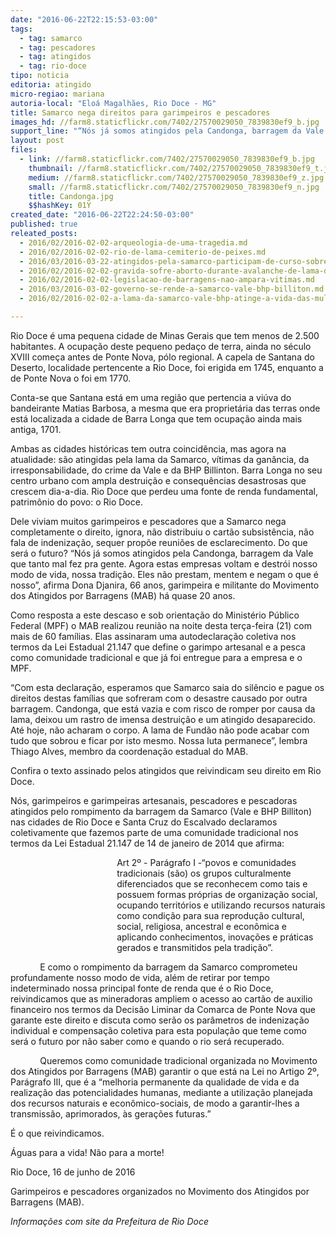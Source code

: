 ```yaml
---
date: "2016-06-22T22:15:53-03:00"
tags:
  - tag: samarco
  - tag: pescadores
  - tag: atingidos
  - tag: rio-doce
tipo: noticia
editoria: atingido
micro-regiao: mariana
autoria-local: "Eloá Magalhães, Rio Doce - MG"
title: Samarco nega direitos para garimpeiros e pescadores                                         da cidade de Rio Doce
images_hd: //farm8.staticflickr.com/7402/27570029050_7839830ef9_b.jpg
support_line: "“Nós já somos atingidos pela Candonga, barragem da Vale que tanto mal fez pra gente. Agora estas empresas voltam e destrói nosso modo de vida, nossa tradição”"
layout: post
files:
  - link: //farm8.staticflickr.com/7402/27570029050_7839830ef9_b.jpg
    thumbnail: //farm8.staticflickr.com/7402/27570029050_7839830ef9_t.jpg
    medium: //farm8.staticflickr.com/7402/27570029050_7839830ef9_z.jpg
    small: //farm8.staticflickr.com/7402/27570029050_7839830ef9_n.jpg
    title: Candonga.jpg
    $$hashKey: 01Y
created_date: "2016-06-22T22:24:50-03:00"
published: true
releated_posts:
  - 2016/02/2016-02-02-arqueologia-de-uma-tragedia.md
  - 2016/02/2016-02-02-rio-de-lama-cemiterio-de-peixes.md
  - 2016/03/2016-03-22-atingidos-pela-samarco-participam-de-curso-sobre-pensadores-brasileiros.md
  - 2016/02/2016-02-02-gravida-sofre-aborto-durante-avalanche-de-lama-da-samarco.md
  - 2016/02/2016-02-02-legislacao-de-barragens-nao-ampara-vitimas.md
  - 2016/03/2016-03-02-governo-se-rende-a-samarco-vale-bhp-billiton.md
  - 2016/02/2016-02-02-a-lama-da-samarco-vale-bhp-atinge-a-vida-das-mulheres.md

---
```

<p>Rio Doce &eacute; uma pequena cidade de Minas Gerais que tem menos de 2.500 habitantes. A ocupa&ccedil;&atilde;o deste pequeno peda&ccedil;o de terra, ainda no s&eacute;culo XVIII come&ccedil;a antes de Ponte Nova, p&oacute;lo regional. A capela de Santana do Deserto, localidade pertencente a Rio Doce, foi erigida em 1745, enquanto a de Ponte Nova o foi em 1770.</p>

<p>Conta-se que Santana est&aacute; em uma regi&atilde;o que pertencia a vi&uacute;va do bandeirante Matias Barbosa, a mesma que era propriet&aacute;ria das terras onde est&aacute; localizada a cidade de Barra Longa que tem ocupa&ccedil;&atilde;o ainda mais antiga, 1701.</p>

<p>Ambas as cidades hist&oacute;ricas tem outra coincid&ecirc;ncia, mas agora na atualidade: s&atilde;o atingidas pela lama da Samarco, v&iacute;timas da gan&acirc;ncia, da irresponsabilidade, do crime da Vale e da BHP Billinton. Barra Longa no seu centro urbano com ampla destrui&ccedil;&atilde;o e consequ&ecirc;ncias desastrosas que crescem dia-a-dia. Rio Doce que perdeu uma fonte de renda fundamental, patrim&ocirc;nio do povo: o Rio Doce.</p>

<p>Dele viviam muitos garimpeiros e pescadores que a Samarco nega completamente o direito, ignora, n&atilde;o distribuiu o cart&atilde;o subsist&ecirc;ncia, n&atilde;o fala de indeniza&ccedil;&atilde;o, sequer prop&otilde;e reuni&otilde;es de esclarecimento. Do que ser&aacute; o futuro? &ldquo;N&oacute;s j&aacute; somos atingidos pela Candonga, barragem da Vale que tanto mal fez pra gente. Agora estas empresas voltam e destr&oacute;i nosso modo de vida, nossa tradi&ccedil;&atilde;o. Eles n&atilde;o prestam, mentem e negam o que &eacute; nosso&rdquo;, afirma Dona Djanira, 66 anos, garimpeira e militante do Movimento dos Atingidos por Barragens (MAB) h&aacute; quase 20 anos.</p>

<p>Como resposta a este descaso e sob orienta&ccedil;&atilde;o do Minist&eacute;rio P&uacute;blico Federal (MPF) o MAB realizou reuni&atilde;o na noite desta ter&ccedil;a-feira (21) com mais de 60 fam&iacute;lias. Elas assinaram uma autodeclara&ccedil;&atilde;o coletiva nos termos da Lei Estadual 21.147 que define o garimpo artesanal e a pesca como comunidade tradicional e que j&aacute; foi entregue para a empresa e o MPF.</p>

<p>&ldquo;Com esta declara&ccedil;&atilde;o, esperamos que Samarco saia do sil&ecirc;ncio e pague os direitos destas fam&iacute;lias que sofreram com o desastre causado por outra barragem. Candonga, que est&aacute; vazia e com risco de romper por causa da lama, deixou um rastro de imensa destrui&ccedil;&atilde;o e um atingido desaparecido. At&eacute; hoje, n&atilde;o acharam o corpo. A lama de Fund&atilde;o n&atilde;o pode acabar com tudo que sobrou e ficar por isto mesmo. Nossa luta permanece&rdquo;, lembra Thiago Alves, membro da coordena&ccedil;&atilde;o estadual do MAB.</p>

<p>Confira o texto assinado pelos atingidos que reivindicam seu direito em Rio Doce.</p>

<p>N&oacute;s, garimpeiros e garimpeiras artesanais, pescadores e pescadoras atingidos pelo rompimento da barragem da Samarco (Vale e BHP Billiton) nas cidades de Rio Doce e Santa Cruz do Escalvado declaramos coletivamente que fazemos parte de uma comunidade tradicional nos termos da Lei Estadual 21.147 de 14 de janeiro de 2014 que afirma:</p>

<p style="margin-left:127.6pt;">Art 2&ordm; - Par&aacute;grafo I -&ldquo;povos e comunidades tradicionais (s&atilde;o) os grupos culturalmente diferenciados que se reconhecem como tais e possuem formas pr&oacute;prias de organiza&ccedil;&atilde;o social, ocupando territ&oacute;rios e utilizando recursos naturais como condi&ccedil;&atilde;o para sua reprodu&ccedil;&atilde;o cultural, social, religiosa, ancestral e econ&ocirc;mica e aplicando conhecimentos, inova&ccedil;&otilde;es e pr&aacute;ticas gerados e transmitidos pela tradi&ccedil;&atilde;o&rdquo;.</p>

<p>&nbsp;&nbsp;&nbsp;&nbsp;&nbsp;&nbsp;&nbsp;&nbsp;&nbsp;&nbsp;&nbsp; E como o rompimento da barragem da Samarco comprometeu profundamente nosso modo de vida, al&eacute;m de retirar por tempo indeterminado nossa principal fonte de renda que &eacute; o Rio Doce, reivindicamos que as mineradoras ampliem o acesso ao cart&atilde;o de auxilio financeiro nos termos da Decis&atilde;o Liminar da Comarca de Ponte Nova que garante este direito e discuta como ser&atilde;o os par&acirc;metros de indeniza&ccedil;&atilde;o individual e compensa&ccedil;&atilde;o coletiva para esta popula&ccedil;&atilde;o que teme como ser&aacute; o futuro por n&atilde;o saber como e quando o rio ser&aacute; recuperado.</p>

<p>&nbsp;&nbsp;&nbsp;&nbsp;&nbsp;&nbsp;&nbsp;&nbsp;&nbsp;&nbsp;&nbsp; Queremos como comunidade tradicional organizada no Movimento dos Atingidos por Barragens (MAB) garantir o que est&aacute; na Lei no Artigo 2&ordm;, Par&aacute;grafo III, que &eacute; a &ldquo;melhoria permanente da qualidade de vida e da realiza&ccedil;&atilde;o das potencialidades humanas, mediante a utiliza&ccedil;&atilde;o planejada dos recursos naturais e econ&ocirc;mico-sociais, de modo a garantir-lhes a transmiss&atilde;o, aprimorados, &agrave;s gera&ccedil;&otilde;es futuras.&rdquo;</p>

<p>&Eacute; o que reivindicamos.</p>

<p>&Aacute;guas para a vida! N&atilde;o para a morte!</p>

<p>Rio Doce, 16 de junho de 2016</p>

<p>Garimpeiros e pescadores organizados no Movimento dos Atingidos por Barragens (MAB).</p>

<p><a name="_GoBack"></a><em>Informa&ccedil;&otilde;es com site da Prefeitura de Rio Doce</em></p>
